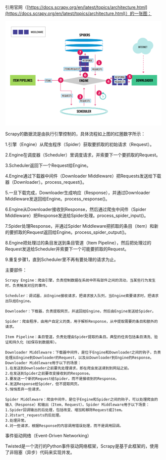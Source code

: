 引用官网（[https://docs.scrapy.org/en/latest/topics/architecture.html](https://docs.scrapy.org/en/latest/topics/architecture.html)）的一张图：

![数据流](./Scrapy_Data_Flow.png)

Scrapy的数据流是由执行引擎控制的，具体流程如上图的红圈数字所示：

1.引擎（Engine）从爬虫程序（Spider）获取要抓取的初始请求（Request）。

2.Engine在调度器（Scheduler）里调度请求，并索要下一个要抓取的Request。

3.Scheduler返回下一个Request给Engine。

4.Engine通过下载器中间件（Downloader Middleware）把Requests发送给下载器（Downloader）。process_request()。

5.一旦下载完成，Downloader生成响应（Response），并通过Downloader Middleware发送回给Engine。process_response()。

6.Engine从Downloader接收到Response，然后通过爬虫中间件（Spider Middleware）把Response发送给Spider处理。process_spider_input()。

7.Spider处理Response，并通过Spider Middleware把抓取的条目（item）和新的要抓取的Request返回给Engine。process_spider_output()。

8.Engine把处理过的条目发送到条目管道（Item Pipeline），然后把处理过的Request发送给Scheduler并索要下一个可能要抓取的Request。

9.重复步骤1，直到Scheduler里不再有要处理的请求为止。

主要部件：
```
Scrapy Engine：爬虫引擎，负责控制数据在系统中所有部件之间的流动，当某些行为发生时，负责触发对应的事件。

Scheduler：调试器，从Engine接收请求，把请求放入队列，当Engine索要请求时，把请求出队给Engine。

Downloader：下载器，负责提取网页，并返回给Engine，然后由Engine发送给Spider。

Spider：爬虫程序，由用户自定义的类，用于解析Response，从中提取需要的条目和额外的请求。

Item Pipeline：条目管道，负责处理由Spider提取的条目。典型的任务包括条目清洗、验证和持久化（如保存到数据库）。

Downloader Middleware：下载器中间件，是位于Engine和Downloader之间的钩子，负责处理从Engine到Downloader的Request，以及从Downloader到Engine的Response。Downloader Middleware用于以下的场景：
1.在发送到Downloader之前要先处理请求，即在爬虫发送请到到网站之前。
2.在发送到Spider之前要改变接收到的Response。
3.要发送一个新的Request给Spider，而不是接收到的Response。
4.发送Response给Spider，但不提取网页。
5.悄悄丢弃一些请求。

Spider Middleware：爬虫中间件，是位于Engine和Spider之间的钩子，可以处理爬虫的输入（Response）和输出（Item，Request）。Spider Middleware用于以下场景：
1.Spider回调输出的后处理，包括改变、增加和移除Request或Item。
2.对start_requests的后处理。
3.处理异常。
4.对一些请求，根据Response的内容调用错误处理，而不是调用回调。
```

事件驱动网络（Event-Driven Networking）

Twisted是一个流行的Python事件驱动网络框架，Scrapy是基于此框架的，使用了非阻塞（异步）代码来实现并发。
